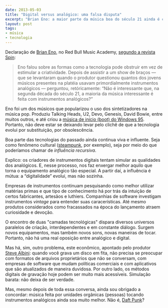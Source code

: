 ```yaml
---
date: 2013-05-03
title: "Digital versus analógico: uma falsa disputa"
excerpt: "Brian Eno: a maior parte da música boa do século 21 ainda é criada em instrumentos analógicos"
layout: post
tags: 
- música
- tecnologia
---
```


Declaração de [Brian Eno](https://en.wikipedia.org/wiki/Brian_Eno), no Red Bull Music Academy, [segundo a revista Spin](http://www.spin.com/articles/brian-eno-red-bull-academy-nyc-talk/):

> Eno falou sobre as formas como a tecnologia pode obstruir em vez de estimular a criatividade. Depois de assistir a um show de braços — que se levantaram quando o produtor questionou quantos dos jovens músicos presentes na platéia usavam primordialmente instrumentos analógicos — perguntou, retóricamente: “Não é interessante que, na segunda década do século 21, a maioria da música interessante é feita com instrumentos analógicos?”

Eno foi um dos músicos que popularizou o uso dos sintetizadores na música pop. Produziu Talking Heads, U2, Devo, Genesis, David Bowie, entre muitos outros, e até criou a [música de início (boot) do Windows 95](https://www.youtube.com/watch?v=miZHa7ZC6Z0). Portanto, não deve estar se deixando levar pelo clichê de que a tecnologia evolui por substituição, por obsolescência.

Boa parte das tecnologias do passado ainda continua viva e influente. Seja como fenômeno cultural ([steampunk](https://en.wikipedia.org/wiki/Steampunk), por exemplo), seja por meio do que poderíamos chamar de *influência recursiva*.

Explico: os criadores de instrumentos digitais tentam simular as qualidades dos analógicos. E, nesse processo, nos faz enxergar melhor aquilo que torna o equipamento analógico tão especial. A partir daí, a influência é mútua: a “digitalidade” evolui, mas não sozinha.

Empresas de instrumentos continuam pesquisando como melhor utilizar matérias primas e que tipo de conhecimento há por trás da intuição de certos fabricantes, artesãos e luthiers. Companhias de software investigam instrumentos *vintage* para entender suas caracerísticas. Até mesmo produtos considerados como fracassados na época do lançamento atraem curiosidade e devoção.

O encontro de duas "camadas tecnológicas" dispara diversos universos paralelos de criação, interdependentes e em constante diálogo. Surgem novos equipamentos, mas também novos sons, novas maneiras de tocar. Portanto, não há uma real oposição entre analógico e digital.

Mas há, sim, outro problema, este econômico, apontado pelo produtor [Steve Albini](http://www.bravewords.com/news/166325): quando você grava um disco em fita, não precisa se preocupar com formatos de arquivos proprietários que não se conversam, com empresas de software que mudam políticas comerciais e com aplicativos que são atualizados de maneira duvidosa. Por outro lado, os métodos digitais de gravação hoje podem ser muito mais acessíveis. Simulação barata: não deixa de ser verdade.

Mas, mesmo depois de toda essa conversa, ainda sou obrigado a concordar: música feita por unidades orgânicas (pessoas) tocando instrumentos analógicos ainda soa muito melhor. Não é, [Daft Punk](https://www.youtube.com/watch?v=yf2bu0P_4Vo)?